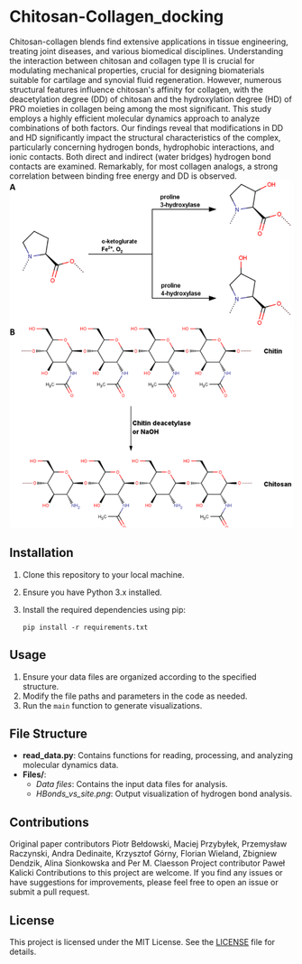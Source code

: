# Chitosan-Collagen_docking

Chitosan-collagen blends find extensive applications in tissue engineering, treating joint diseases, and various biomedical
disciplines. Understanding the interaction between chitosan and collagen type II is crucial for modulating mechanical
properties, crucial for designing biomaterials suitable for cartilage and synovial fluid regeneration. However, numerous
structural features influence chitosan's affinity for collagen, with the deacetylation degree (DD) of chitosan and the
hydroxylation degree (HD) of PRO moieties in collagen being among the most significant. This study employs a highly efficient
molecular dynamics approach to analyze combinations of both factors. Our findings reveal that modifications in DD and HD
significantly impact the structural characteristics of the complex, particularly concerning hydrogen bonds, hydrophobic
interactions, and ionic contacts. Both direct and indirect (water bridges) hydrogen bond contacts are examined. Remarkably, for
most collagen analogs, a strong correlation between binding free energy and DD is observed.
![Dock site table](Chitosan_Collagen.png)

## Installation

1. Clone this repository to your local machine.
2. Ensure you have Python 3.x installed.
3. Install the required dependencies using pip:

    ```
    pip install -r requirements.txt
    ```

## Usage

1. Ensure your data files are organized according to the specified structure.
2. Modify the file paths and parameters in the code as needed.
3. Run the `main` function to generate visualizations.

## File Structure

- **read_data.py**: Contains functions for reading, processing, and analyzing molecular dynamics data.
- **Files/**:
  - *Data files*: Contains the input data files for analysis.
  - *HBonds_vs_site.png*: Output visualization of hydrogen bond analysis.

## Contributions
Original paper contributors
Piotr Bełdowski, Maciej Przybyłek, Przemysław Raczynski, Andra Dedinaite, Krzysztof Górny,
Florian Wieland, Zbigniew Dendzik, Alina Sionkowska and Per M. Claesson
Project contributor
Paweł Kalicki
Contributions to this project are welcome. If you find any issues or have suggestions for improvements, please feel free to open an issue or submit a pull request.

## License

This project is licensed under the MIT License. See the [LICENSE](LICENSE) file for details.
